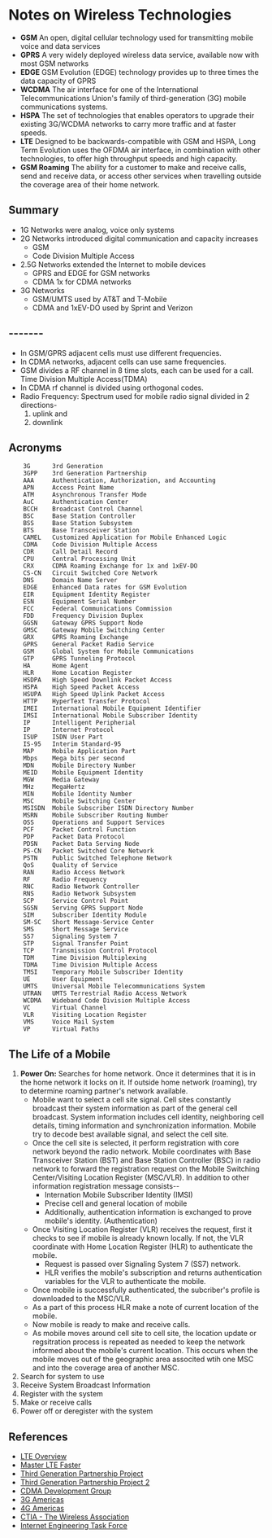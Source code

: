 Notes on Wireless Technologies
==============================

* __GSM__
An open, digital cellular technology used for transmitting mobile voice and data services
* __GPRS__
A very widely deployed wireless data service, available now with most GSM networks
* __EDGE__
GSM Evolution (EDGE) technology provides up to three times the data capacity of GPRS
* __WCDMA__
The air interface for one of the International Telecommunications Union's
family of third-generation (3G) mobile communications systems.
* __HSPA__
The set of technologies that enables operators to upgrade their existing
3G/WCDMA networks to carry more traffic and at faster speeds.
* __LTE__
Designed to be backwards-compatible with GSM and HSPA, Long Term Evolution
uses the OFDMA air interface, in combination with other technologies, to
offer high throughput speeds and high capacity.
* __GSM Roaming__
The ability for a customer to make and receive calls, send and receive
data, or access other services when travelling outside the coverage area of
their home network.

## Summary
* 1G Networks were analog, voice only systems
* 2G Networks introduced digital communication and capacity increases
    + GSM
    + Code Division Multiple Access
* 2.5G Networks extended the Internet to mobile devices
    + GPRS and EDGE for GSM networks
    + CDMA 1x for CDMA networks
* 3G Networks
    + GSM/UMTS used by AT&T and T-Mobile
    + CDMA and 1xEV-DO used by Sprint and Verizon

## -------
* In GSM/GPRS adjacent cells must use different frequencies.
* In CDMA networks, adjacent cells can use same frequencies.
* GSM divides a RF channel in 8 time slots, each can be used for a call.
  Time Division Multiple Access(TDMA)
* In CDMA rf channel is divided using orthogonal codes.
* Radio Frequency: Spectrum used for mobile radio signal divided in 2 directions-
    1. uplink and 
    2. downlink

## Acronyms
        3G      3rd Generation
        3GPP    3rd Generation Partnership
        AAA     Authentication, Authorization, and Accounting
        APN     Access Point Name
        ATM     Asynchronous Transfer Mode
        AuC     Authentication Center
        BCCH    Broadcast Control Channel
        BSC     Base Station Controller
        BSS     Base Station Subsystem
        BTS     Base Transceiver Station
        CAMEL   Customized Application for Mobile Enhanced Logic
        CDMA    Code Division Multiple Access
        CDR     Call Detail Record
        CPU     Central Processing Unit
        CRX     CDMA Roaming Exchange for 1x and 1xEV-DO
        CS-CN   Circuit Switched Core Network
        DNS     Domain Name Server
        EDGE    Enhanced Data rates for GSM Evolution
        EIR     Equipment Identity Register
        ESN     Equipment Serial Number
        FCC     Federal Communications Commission
        FDD     Frequency Division Duplex
        GGSN    Gateway GPRS Support Node
        GMSC    Gateway Mobile Switching Center
        GRX     GPRS Roaming Exchange
        GPRS    General Packet Radio Service
        GSM     Global System for Mobile Communications
        GTP     GPRS Tunneling Protocol
        HA      Home Agent
        HLR     Home Location Register
        HSDPA   High Speed Downlink Packet Access
        HSPA    High Speed Packet Access
        HSUPA   High Speed Uplink Packet Access
        HTTP    HyperText Transfer Protocol
        IMEI    International Mobile Equipment Identifier
        IMSI    International Mobile Subscriber Identity
        IP      Intelligent Peripherial
        IP      Internet Protocol
        ISUP    ISDN User Part
        IS-95   Interim Standard-95
        MAP     Mobile Application Part
        Mbps    Mega bits per second
        MDN     Mobile Directory Number
        MEID    Mobile Equipment Identity
        MGW     Media Gateway
        MHz     MegaHertz
        MIN     Mobile Identity Number
        MSC     Mobile Switching Center
        MSISDN  Mobile Subscriber ISDN Directory Number
        MSRN    Mobile Subscriber Routing Number
        OSS     Operations and Support Services
        PCF     Packet Control Function
        PDP     Packet Data Protocol
        PDSN    Packet Data Serving Node
        PS-CN   Packet Switched Core Network
        PSTN    Public Switched Telephone Network
        QoS     Quality of Service
        RAN     Radio Access Network
        RF      Radio Frequency
        RNC     Radio Network Controller
        RNS     Radio Network Subsystem
        SCP     Service Control Point
        SGSN    Serving GPRS Support Node
        SIM     Subscriber Identity Module
        SM-SC   Short Message-Service Center
        SMS     Short Message Service
        SS7     Signaling System 7
        STP     Signal Transfer Point
        TCP     Transmission Control Protocol
        TDM     Time Division Multiplexing
        TDMA    Time Division Multiple Access
        TMSI    Temporary Mobile Subscriber Identity
        UE      User Equipment
        UMTS    Universal Mobile Telecommunications System
        UTRAN   UMTS Terrestrial Radio Access Network
        WCDMA   Wideband Code Division Multiple Access
        VC      Virtual Channel
        VLR     Visiting Location Register
        VMS     Voice Mail System
        VP      Virtual Paths

## The Life of a Mobile
1. __Power On:__
    Searches for home network. Once it determines that it is in
    the home network it locks on it. If outside home network (roaming), try
    to determine roaming partner's network available.
    + Mobile want to select a cell site signal. Cell sites constantly 
    broadcast their system information as part of the general cell 
    broadcast. System information includes cell identity, neighboring
    cell details, timing information and synchronization information.
    Mobile try to decode best available signal, and select the cell site.
    + Once the cell site is selected, it perform registration with core 
    network beyond the radio network. Mobile coordinates with Base 
    Transceiver Station (BST) and Base Station Controller (BSC) in radio
    network to forward the registration request on the Mobile Switching 
    Center/Visiting Location Register (MSC/VLR). In addition to other 
    information registration message consists--
        - Internation Mobile Subscriber Identity (IMSI)
        - Precise cell and general location of mobile
        - Additionally, authentication information is exchanged to prove mobile's
        identity. (Authentication)
    + Once Visiting Location Register (VLR) receives the request, first it 
    checks to see if mobile is already known locally. If not, the VLR coordinate 
    with Home Location Register (HLR) to authenticate the mobile.
        - Request is passed over Signaling System 7 (SS7) network.
        - HLR verifies the mobile's subscription and returns authentication 
        variables for the VLR to authenticate the mobile. 
    + Once mobile is successfully authenticated, the subcriber's profile is 
    downloaded to the MSC/VLR.
    + As a part of this process HLR make a note of current location of the mobile.
    + Now mobile is ready to make and receive calls.
    + As mobile moves around cell site to cell site, the location update or 
    regsitration process is repeated as needed to keep the network informed about
    the mobile's current location. This occurs when the mobile moves out of the
    geographic area associted wtih one MSC and into the coverage area of another
    MSC.
2. Search for system to use
3. Receive System Broadcast Information
4. Register with the system
5. Make or receive calls
6. Power off or deregister with the system

## References
* [LTE Overview](http://masterltefaster.com/lte/overview.php)
* [Master LTE Faster](http://masterltefaster.com/)
* [Third Generation Partnership Project](http://3gpp.org)
* [Third Generation Partnership Project 2](http://www.3gpp2.org)
* [CDMA Development Group](http://www.cdg.org)
* [3G Americas](http://www.3gamericas.org)
* [4G Americas](http://www.4gamericas.org/)
* [CTIA - The Wireless Association](http://www.ctia.org)
* [Internet Engineering Task Force](http://www.ietf.org)
